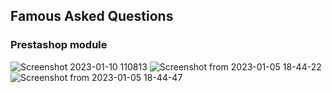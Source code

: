 ## Famous Asked Questions
### Prestashop module


![Screenshot 2023-01-10 110813](https://user-images.githubusercontent.com/46622469/211640168-84a51ebb-339c-433f-aeb5-744270d475a5.png)
![Screenshot from 2023-01-05 18-44-22](https://user-images.githubusercontent.com/46622469/210834608-342abf1b-5b57-415c-bfa1-418552974243.png)
![Screenshot from 2023-01-05 18-44-47](https://user-images.githubusercontent.com/46622469/210834621-9ae8e9fd-eee0-4366-8b94-12ad922e7052.png)
